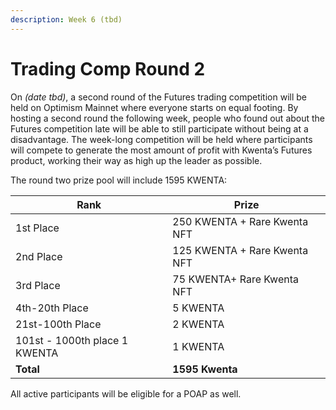 ```yaml
---
description: Week 6 (tbd)
---
```


# Trading Comp Round 2

On _(date tbd)_, a second round of the Futures trading competition will be held on Optimism Mainnet where everyone starts on equal footing. By hosting a second round the following week, people who found out about the Futures competition late will be able to still participate without being at a disadvantage. The week-long competition will be held where participants will compete to generate the most amount of profit with Kwenta’s Futures product, working their way as high up the leader as possible.

The round two prize pool will include 1595 KWENTA:

| Rank                          | Prize                        |
| ----------------------------- | ---------------------------- |
| 1st Place                     | 250 KWENTA + Rare Kwenta NFT |
| 2nd Place                     | 125 KWENTA + Rare Kwenta NFT |
| 3rd Place                     | 75 KWENTA+ Rare Kwenta NFT   |
| 4th-20th Place                | 5 KWENTA                     |
| 21st-100th Place              | 2 KWENTA                     |
| 101st - 1000th place 1 KWENTA | 1 KWENTA                     |
| **Total**                     | **1595 Kwenta**              |

All active participants will be eligible for a POAP as well.
